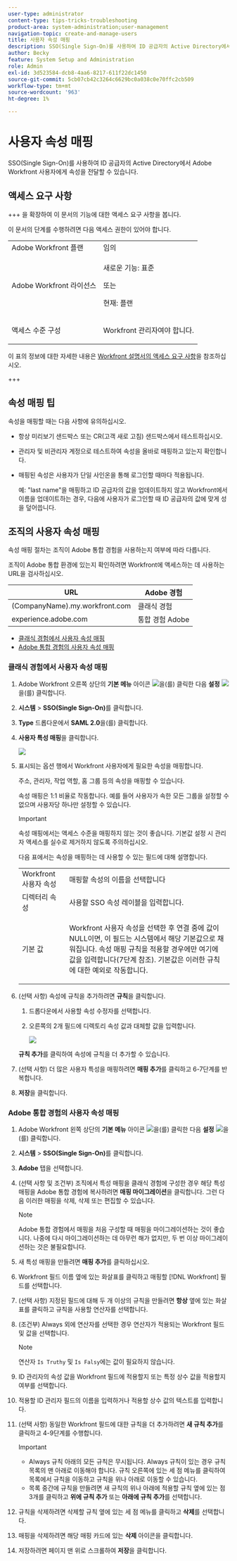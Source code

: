 ```yaml
---
user-type: administrator
content-type: tips-tricks-troubleshooting
product-area: system-administration;user-management
navigation-topic: create-and-manage-users
title: 사용자 속성 매핑
description: SSO(Single Sign-On)를 사용하여 ID 공급자의 Active Directory에서 Adobe Workfront 사용자에게 속성을 전달할 수 있습니다.
author: Becky
feature: System Setup and Administration
role: Admin
exl-id: 3d523584-dcb8-4aa6-8217-611f22dc1450
source-git-commit: 5cb07cb42c3264c6629bc0a038c0e70ffc2cb509
workflow-type: tm+mt
source-wordcount: '963'
ht-degree: 1%

---
```


# 사용자 속성 매핑

<!--Audited 2/2024-->

SSO(Single Sign-On)를 사용하여 ID 공급자의 Active Directory에서 Adobe Workfront 사용자에게 속성을 전달할 수 있습니다.

## 액세스 요구 사항

+++ 을 확장하여 이 문서의 기능에 대한 액세스 요구 사항을 봅니다.

이 문서의 단계를 수행하려면 다음 액세스 권한이 있어야 합니다.

<table style="table-layout:auto"> 
 <col> 
 <col> 
 <tbody> 
  <tr> 
   <td role="rowheader">Adobe Workfront 플랜</td> 
   <td>임의</td> 
  </tr> 
  <tr> 
   <td role="rowheader">Adobe Workfront 라이선스</td> 
   <td><p>새로운 기능: 표준</p><p>또는</p><p>현재: 플랜</p></td> 
  </tr> 
  <tr> 
   <td role="rowheader">액세스 수준 구성</td> 
   <td> <p>Workfront 관리자여야 합니다.</p> </td> 
  </tr> 
 </tbody> 
</table>

이 표의 정보에 대한 자세한 내용은 [Workfront 설명서의 액세스 요구 사항](/help/quicksilver/administration-and-setup/add-users/access-levels-and-object-permissions/access-level-requirements-in-documentation.md)을 참조하십시오.

+++

## 속성 매핑 팁

속성을 매핑할 때는 다음 사항에 유의하십시오.

* 항상 미리보기 샌드박스 또는 CR(고객 새로 고침) 샌드박스에서 테스트하십시오.
* 관리자 및 비관리자 계정으로 테스트하여 속성을 올바로 매핑하고 있는지 확인합니다.
* 매핑된 속성은 사용자가 단일 사인온을 통해 로그인할 때마다 적용됩니다.

  예: &quot;last name&quot;을 매핑하고 ID 공급자의 값을 업데이트하지 않고 Workfront에서 이름을 업데이트하는 경우, 다음에 사용자가 로그인할 때 ID 공급자의 값에 맞게 성을 덮어씁니다.

## 조직의 사용자 속성 매핑

속성 매핑 절차는 조직이 Adobe 통합 경험을 사용하는지 여부에 따라 다릅니다.

조직이 Adobe 통합 환경에 있는지 확인하려면 Workfront에 액세스하는 데 사용하는 URL을 검사하십시오.

| URL | Adobe 경험 |
|---|---|
| (CompanyName).my.workfront.com | 클래식 경험 |
| experience.adobe.com | 통합 경험 Adobe |

* [클래식 경험에서 사용자 속성 매핑](#map-user-attributes-in-the-classic-experience)
* [Adobe 통합 경험의 사용자 속성 매핑](#map-user-attributes-in-the-adobe-unified-experience)

### 클래식 경험에서 사용자 속성 매핑

1. Adobe Workfront 오른쪽 상단의 **기본 메뉴** 아이콘 ![](assets/main-menu-icon.png)을(를) 클릭한 다음 **설정** ![](assets/gear-icon-settings.png)을(를) 클릭합니다.

1. **시스템** > **SSO(Single Sign-On)**&#x200B;를 클릭합니다.

1. **Type** 드롭다운에서 **SAML 2.0**&#x200B;을(를) 클릭합니다.

1. **사용자 특성 매핑**&#x200B;을 클릭합니다.

   ![](assets/map-user-attributes.png)

1. 표시되는 옵션 행에서 Workfront 사용자에게 필요한 속성을 매핑합니다.

   주소, 관리자, 작업 역할, 홈 그룹 등의 속성을 매핑할 수 있습니다.

   속성 매핑은 1:1 비율로 작동합니다. 예를 들어 사용자가 속한 모든 그룹을 설정할 수 없으며 사용자당 하나만 설정할 수 있습니다.

   >[!IMPORTANT]
   >
   >속성 매핑에서는 액세스 수준을 매핑하지 않는 것이 좋습니다. 기본값 설정 시 관리자 액세스를 실수로 제거하지 않도록 주의하십시오.

   다음 표에서는 속성을 매핑하는 데 사용할 수 있는 필드에 대해 설명합니다.

   <table style="table-layout:auto"> 
    <col data-mc-conditions=""> 
    <col data-mc-conditions=""> 
    <tbody> 
     <tr> 
      <td role="rowheader">Workfront 사용자 속성</td> 
      <td>매핑할 속성의 이름을 선택합니다</td> 
     </tr> 
     <tr> 
      <td role="rowheader">디렉터리 속성</td> 
      <td>사용할 SSO 속성 레이블을 입력합니다.</td> 
     </tr> 
     <tr> 
      <td role="rowheader">기본 값</td> 
      <td> <p>Workfront 사용자 속성을 선택한 후 연결 중에 값이 NULL이면, 이 필드는 시스템에서 해당 기본값으로 채워집니다. 속성 매핑 규칙을 적용할 경우에만 여기에 값을 입력합니다(7단계 참조). 기본값은 이러한 규칙에 대한 예외로 작동합니다.</td> 
     </tr> 
    </tbody> 
   </table>

1. (선택 사항) 속성에 규칙을 추가하려면 **규칙**&#x200B;을 클릭합니다.

   1. 드롭다운에서 사용할 속성 수정자를 선택합니다.
   1. 오른쪽의 2개 필드에 디렉토리 속성 값과 대체할 값을 입력합니다.

      ![](assets/rule-fields.png)

   **규칙 추가**&#x200B;를 클릭하여 속성에 규칙을 더 추가할 수 있습니다.

1. (선택 사항) 더 많은 사용자 특성을 매핑하려면 **매핑 추가**&#x200B;를 클릭하고 6-7단계를 반복합니다.
1. **저장**&#x200B;을 클릭합니다.

### Adobe 통합 경험의 사용자 속성 매핑

1. Adobe Workfront 왼쪽 상단의 **기본 메뉴** 아이콘 ![](assets/main-menu-left.png)을(를) 클릭한 다음 **설정** ![](assets/gear-icon-settings.png)을(를) 클릭합니다.

1. **시스템** > **SSO(Single Sign-On)**&#x200B;를 클릭합니다.

1. **Adobe** 탭을 선택합니다.

1. (선택 사항 및 조건부) 조직에서 특성 매핑을 클래식 경험에 구성한 경우 해당 특성 매핑을 Adobe 통합 경험에 복사하려면 **매핑 마이그레이션**&#x200B;을 클릭합니다. 그런 다음 이러한 매핑을 삭제, 삭제 또는 편집할 수 있습니다.

   >[!NOTE]
   >
   >Adobe 통합 경험에서 매핑을 처음 구성할 때 매핑을 마이그레이션하는 것이 좋습니다. 나중에 다시 마이그레이션하는 데 아무런 해가 없지만, 두 번 이상 마이그레이션하는 것은 불필요합니다.

1. 새 특성 매핑을 만들려면 **매핑 추가**&#x200B;를 클릭하십시오.

1. Workfront 필드 이름 옆에 있는 화살표를 클릭하고 매핑할 [!DNL Workfront] 필드를 선택합니다.

1. (선택 사항) 지정된 필드에 대해 두 개 이상의 규칙을 만들려면 **항상** 옆에 있는 화살표를 클릭하고 규칙을 사용할 연산자를 선택합니다.

1. (조건부) Always 외에 연산자를 선택한 경우 연산자가 적용되는 Workfront 필드 및 값을 선택합니다.

   >[!NOTE]
   >
   >연산자 `Is Truthy` 및 `Is Falsy`에는 값이 필요하지 않습니다.

1. ID 관리자의 속성 값을 Workfront 필드에 적용할지 또는 특정 상수 값을 적용할지 여부를 선택합니다.

1. 적용할 ID 관리자 필드의 이름을 입력하거나 적용할 상수 값의 텍스트를 입력합니다.

1. (선택 사항) 동일한 Workfront 필드에 대한 규칙을 더 추가하려면 **새 규칙 추가**&#x200B;를 클릭하고 4-9단계를 수행합니다.

   >[!IMPORTANT]
   >
   > * Always 규칙 아래의 모든 규칙은 무시됩니다. Always 규칙이 있는 경우 규칙 목록의 맨 아래로 이동해야 합니다. 규칙 오른쪽에 있는 세 점 메뉴를 클릭하여 목록에서 규칙을 이동하고 규칙을 위나 아래로 이동할 수 있습니다.
   > * 목록 중간에 규칙을 만들려면 새 규칙의 위나 아래에 적용할 규칙 옆에 있는 점 3개를 클릭하고 **위에 규칙 추가** 또는 **아래에 규칙 추가**&#x200B;를 선택합니다.

1. 규칙을 삭제하려면 삭제할 규칙 옆에 있는 세 점 메뉴를 클릭하고 **삭제**&#x200B;를 선택합니다.
1. 매핑을 삭제하려면 해당 매핑 카드에 있는 **삭제** 아이콘을 클릭합니다.

1. 저장하려면 페이지 맨 위로 스크롤하여 **저장**&#x200B;을 클릭합니다.


